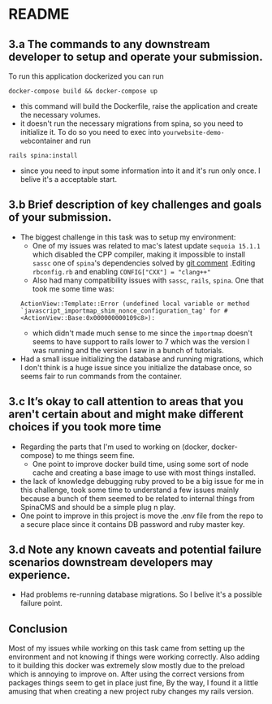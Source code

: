 # README

## 3.a The commands to any downstream developer to setup and operate your submission.

To run this application dockerized you can run 
```
docker-compose build && docker-compose up
```
* this command will build the Dockerfile, raise the application and create the necessary volumes.
* it doesn't run the necessary migrations from spina, so you need to initialize it. To do so you need to exec into `yourwebsite-demo-web`container and run
```
rails spina:install 
```
* since you need to input some information into it and it's run only once. I belive it's a acceptable start.
## 3.b Brief description of key challenges and goals of your submission.

* The biggest challenge in this task was to setup my environment:
  * One of my issues was related to mac's latest update `sequoia 15.1.1` which disabled the CPP compiler, making it impossible to install `sassc` one of `spina`'s dependencies solved by [git comment](https://github.com/sass/sassc-rails/issues/182#issuecomment-2453222192) .Editing `rbconfig.rb` and enabling `CONFIG["CXX"] = "clang++"`
  * Also had many compatibility issues with `sassc`, `rails`, `spina`. One that took me some time was:
  ```
  ActionView::Template::Error (undefined local variable or method `javascript_importmap_shim_nonce_configuration_tag' for #<ActionView::Base:0x000000000109c8>):
  ```
  * which didn't made much sense to me since the `importmap` doesn't seems to have support to rails lower to 7 which was the version I was running and the version I saw in a bunch of tutorials.
* Had a small issue initializing the database and running migrations, which I don't think is a huge issue since you initialize the database once, so seems fair to run commands from the container.

## 3.c It’s okay to call attention to areas that you aren't certain about and might make different choices if you took more time

* Regarding the parts that I'm used to working on (docker, docker-compose) to me things seem fine.
   * One point to improve docker build time, using some sort of node cache and creating a base image to use with most things installed.
* the lack of knowledge debugging ruby proved to be a big issue for me in this challenge, took some time to understand a few issues mainly because a bunch of them seemed to be related to internal things from SpinaCMS and should be a simple plug n play.
* One point to improve in this project is move the .env file from the repo to a secure place since it contains DB password and ruby master key.
## 3.d Note any known caveats and potential failure scenarios downstream developers may experience.
* Had problems re-running database migrations. So I belive it's a possible failure point. 
  
## Conclusion

Most of my issues while working on this task came from setting up the environment and not knowing if things were working correctly. Also adding to it building this docker was extremely slow mostly due to the preload which is annoying to improve on. After using the correct versions from packages things seem to get in place just fine, By the way, I found it a little amusing that when creating a new project ruby changes my rails version.
